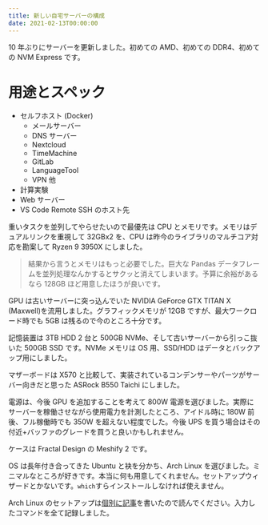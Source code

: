```yaml
---
title: 新しい自宅サーバーの構成
date: 2021-02-13T00:00:00
---
```


10 年ぶりにサーバーを更新しました。初めての AMD、初めての DDR4、初めての NVM Express です。

# 用途とスペック

- セルフホスト (Docker)
  - メールサーバー
  - DNS サーバー
  - Nextcloud
  - TimeMachine
  - GitLab
  - LanguageTool
  - VPN 他
- 計算実験
- Web サーバー
- VS Code Remote SSH のホスト先

重いタスクを並列してやらせたいので最優先は CPU とメモリです。メモリはデュアルリンクを重視して 32GBx2 を、CPU は昨今のライブラリのマルチコア対応を勘案して Ryzen 9 3950X にしました。

> 結果から言うとメモリはもっと必要でした。巨大な Pandas データフレームを並列処理なんかするとサクッと消えてしまいます。予算に余裕があるなら 128GB ほど用意したほうが良いです。

GPU は古いサーバーに突っ込んでいた NVIDIA GeForce GTX TITAN X (Maxwell)を流用しました。グラフィックメモリが 12GB ですが、最大ワークロード時でも 5GB は残るので今のところ十分です。

記憶装置は 3TB HDD 2 台と 500GB NVMe、そして古いサーバーから引っこ抜いた 500GB SSD です。NVMe メモリは OS 用、SSD/HDD はデータとバックアップ用にしました。

マザーボードは X570 と比較して、実装されているコンデンサーやパーツがサーバー向きだと思った ASRock B550 Taichi にしました。

電源は、今後 GPU を追加することを考えて 800W 電源を選びました。実際にサーバーを稼働させながら使用電力を計測したところ、アイドル時に 180W 前後、フル稼働時でも 350W を超えない程度でした。今後 UPS を買う場合はその付近+バッファのグレードを買うと良いかもしれません。

ケースは Fractal Design の Meshify 2 です。

OS は長年付き合ってきた Ubuntu と袂を分かち、Arch Linux を選びました。ミニマルなところが好きです。本当に何も用意してくれません。セットアップウィザードとかないです。`which`すらインストールしなければ使えません。

Arch Linux のセットアップは[個別に記事](https://uechi.io/blog/installing-arch-linux/)を書いたので読んでください。入力したコマンドを全て記録しました。

